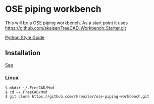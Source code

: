 # OSE piping workbench
This will be a OSE piping workbench. As a start point it uses https://github.com/skaiser/FreeCAD_Workbench_Starter.git

[Python Style Guide](https://www.python.org/dev/peps/pep-0008/)


## Installation
[See](https://www.freecadweb.org/wiki/How_to_install_additional_workbenches)

### Linux

````
$ mkdir ~/.FreeCAD/Mod
$ cd ~/.FreeCAD/Mod
$ git clone https://github.com/rkrenzler/ose-piping-workbench.git
````

